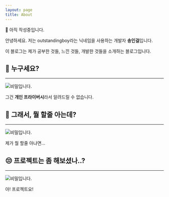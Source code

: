 ```yaml
---
layout: page
title: About
---
```


<p class="message">
  🚧 아직 작성중입니다. 
</p>

안녕하세요. 저는 outstandingboy라는 닉네임을 사용하는 개발자 **송인걸**입니다.  

이 블로그는 제가 공부한 것들, 느낀 것들, 개발한 것들을 소개하는 블로그입니다.  



## 🤔 누구세요?
----

![비밀입니다.](https://media.giphy.com/media/69v0ObT7bUgJWxepJt/giphy.gif)

그건 **개인 프라이버시**라서 알려드릴 수 없습니다.


## 🤨 그래서, 뭘 할줄 아는데?
----

![비밀입니다.](https://media.giphy.com/media/Dw1m8lSxkXPZC/giphy.gif)

제가 뭘 할줄 아냐면...


## 😒 프로젝트는 좀 해보셨나..?
----

![비밀입니다.](https://media.giphy.com/media/y9hjvnO2bwJbO/giphy.gif)

아! 프로젝트요!
